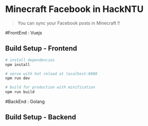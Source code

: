 # Minecraft Facebook in HackNTU

> You can sync your Facebook posts in Minecraft !! 

#FrontEnd : Vuejs

## Build Setup - Frontend

``` bash
# install dependencies
npm install

# serve with hot reload at localhost:8080
npm run dev

# build for production with minification
npm run build
```

#BackEnd : Golang

## Build Setup - Backend
